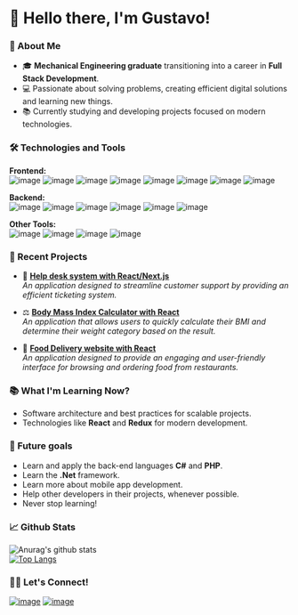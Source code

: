 # 👋 Hello there, I'm Gustavo!

### 🚀 About Me
- 🎓 **Mechanical Engineering graduate** transitioning into a career in **Full Stack Development**.
- 💻 Passionate about solving problems, creating efficient digital solutions and learning new things.
- 📚 Currently studying and developing projects focused on modern technologies.

### 🛠️ Technologies and Tools
**Frontend:**  
![image](https://img.shields.io/badge/HTML5-E34F26?style=for-the-badge&logo=html5&logoColor=white)
![image](https://img.shields.io/badge/CSS3-1572B6?style=for-the-badge&logo=css3&logoColor=white)
![image](https://img.shields.io/badge/JavaScript-323330?style=for-the-badge&logo=javascript&logoColor=F7DF1E)
![image](https://img.shields.io/badge/TypeScript-007ACC?style=for-the-badge&logo=typescript&logoColor=white)
![image](https://img.shields.io/badge/Vue%20js-35495E?style=for-the-badge&logo=vuedotjs&logoColor=4FC08D)
![image](https://img.shields.io/badge/React-20232A?style=for-the-badge&logo=react&logoColor=61DAFB)
![image](https://img.shields.io/badge/Redux-593D88?style=for-the-badge&logo=redux&logoColor=white)
![image](https://img.shields.io/badge/next%20js-000000?style=for-the-badge&logo=nextdotjs&logoColor=white)

**Backend:**  
![image](https://img.shields.io/badge/Node%20js-339933?style=for-the-badge&logo=nodedotjs&logoColor=white)
![image](https://img.shields.io/badge/Python-FFD43B?style=for-the-badge&logo=python&logoColor=blue)
![image](https://img.shields.io/badge/Express%20js-000000?style=for-the-badge&logo=express&logoColor=white)
![image](https://img.shields.io/badge/firebase-ffca28?style=for-the-badge&logo=firebase&logoColor=black)
![image](https://img.shields.io/badge/axios-671ddf?&style=for-the-badge&logo=axios&logoColor=white)
![image](https://img.shields.io/badge/GraphQl-E10098?style=for-the-badge&logo=graphql&logoColor=white)

**Other Tools:**  
![image](https://img.shields.io/badge/GIT-E44C30?style=for-the-badge&logo=git&logoColor=white)
![image](https://img.shields.io/badge/Sass-CC6699?style=for-the-badge&logo=sass&logoColor=white)
![image](https://img.shields.io/badge/Gulp-CF4647?style=for-the-badge&logo=gulp&logoColor=white)
![image](https://img.shields.io/badge/Bootstrap-563D7C?style=for-the-badge&logo=bootstrap&logoColor=white)

### 📂 Recent Projects
- 🧰 [**Help desk system with React/Next.js**](https://github.com/GustavoKasaki/help-desk-system)  
  _An application designed to streamline customer support by providing an efficient ticketing system._

- ⚖️ [**Body Mass Index Calculator with React**](https://github.com/GustavoKasaki/gmk-bmi-calculator-react)  
  _An application that allows users to quickly calculate their BMI and determine their weight category based on the result._

- 🍴 [**Food Delivery website with React**](https://github.com/GustavoKasaki/gmk-efood)  
  _An application designed to provide an engaging and user-friendly interface for browsing and ordering food from restaurants._

### 📚 What I'm Learning Now?
- Software architecture and best practices for scalable projects.
- Technologies like **React** and **Redux** for modern development.

### 💭 Future goals
- Learn and apply the back-end languages **C#** and **PHP**.
- Learn the **.Net** framework.
- Learn more about mobile app development.
- Help other developers in their projects, whenever possible.
- Never stop learning!

### 📈 Github Stats
![Anurag's github stats](https://github-readme-stats.vercel.app/api?username=GustavoKasaki&theme=highcontrast&hide=issues,contribs&show_icons=true)  
[![Top Langs](https://github-readme-stats.vercel.app/api/top-langs/?username=GustavoKasaki&theme=highcontrast&layout=compact&card_width=467)](https://github.com/anuraghazra/github-readme-stats)

### 🤝🏼 Let's Connect!
[![image](https://img.shields.io/badge/LinkedIn-0077B5?style=for-the-badge&logo=linkedin&logoColor=white)](https://www.linkedin.com/in/gustavokasaki) 
[![image](https://img.shields.io/badge/Gmail-D14836?style=for-the-badge&logo=gmail&logoColor=white)](mailto:gmkasaki@gmail.com)
